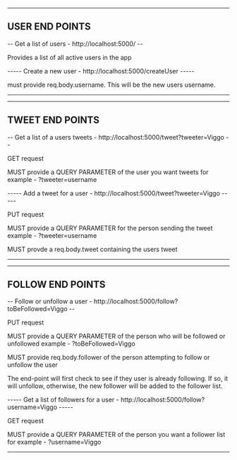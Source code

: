 --------------------------------------------------
USER END POINTS 
--------------------------------------------------
-- Get a list of users - http://localhost:5000/ --

Provides a list of all active users in the app

----- Create a new user - http://localhost:5000/createUser -----

must provide req.body.username. This will be the new users username.

--------------------------------------------------



--------------------------------------------------
TWEET END POINTS 
--------------------------------------------------
-- Get a list of a users tweets - http://localhost:5000/tweet?tweeter=Viggo --

GET request

MUST provide a QUERY PARAMETER of the user you want tweets for
example - ?tweeter=username


----- Add a tweet for a user - http://localhost:5000/tweet?tweeter=Viggo -----

PUT request

MUST provide a QUERY PARAMETER for the person sending the tweet
example - ?tweeter=username

MUST provde a req.body.tweet containing the users tweet

--------------------------------------------------



--------------------------------------------------
FOLLOW END POINTS
--------------------------------------------------
-- Follow or unfollow a user - http://localhost:5000/follow?toBeFollowed=Viggo --

PUT request

MUST provide a QUERY PARAMETER of the person who will be followed or unfollowed
example - ?toBeFollowed=Viggo

MUST provide req.body.follower of the person attempting to follow or unfollow the user

The end-point will first check to see if they user is already following. If so, it will unfollow, otherwise, the new follower will be added to the follower list.


----- Get a list of followers for a user - http://localhost:5000/follow?username=Viggo -----

GET request 

MUST provide a QUERY PARAMETER of the person you want a follower list for
example - ?username=Viggo

--------------------------------------------------
